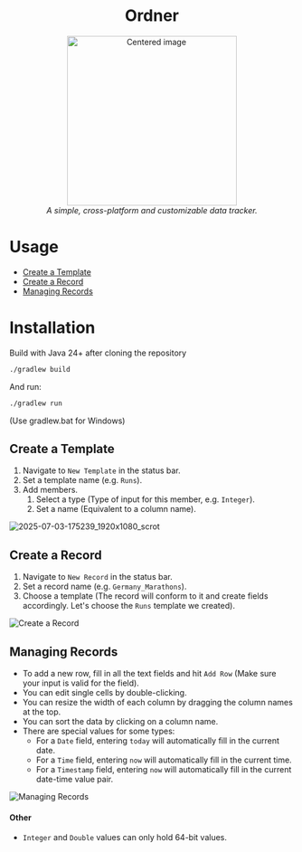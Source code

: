 <div align="center">

<h1>Ordner</h1>
<img src="https://github.com/user-attachments/assets/e3d50080-e9bd-4609-b601-00ef9edc2417" width="300" alt="Centered image" />
<br>
<em>A simple, cross-platform and customizable data tracker.</em>
</div>

# Usage
- [Create a Template](#create-a-template)
- [Create a Record](#create-a-record)
- [Managing Records](#managing-records)
# Installation
Build with Java 24+ after cloning the repository
```bash
./gradlew build
```
And run:
```bash
./gradlew run
```
(Use gradlew.bat for Windows)
## Create a Template
1. Navigate to `New Template` in the status bar.
2. Set a template name (e.g. `Runs`).
3. Add members.
    1. Select a type (Type of input for this member, e.g. `Integer`).
    2. Set a name (Equivalent to a column name).

![2025-07-03-175239_1920x1080_scrot](https://github.com/user-attachments/assets/c71356ee-854a-43df-968a-4ec9179d2779)

## Create a Record
1. Navigate to `New Record` in the status bar.
2. Set a record name (e.g. `Germany_Marathons`).
3. Choose a template (The record will conform to it and create fields accordingly. Let's choose the `Runs` template we created).

![Create a Record](https://github.com/user-attachments/assets/0752b8e3-a12d-4c9a-ab05-43f239917bfc)
## Managing Records
- To add a new row, fill in all the text fields and hit `Add Row` (Make sure your input is valid for the field).
- You can edit single cells by double-clicking.
- You can resize the width of each column by dragging the column names at the top.
- You can sort the data by clicking on a column name.
- There are special values for some types:
    - For a `Date` field, entering `today` will automatically fill in the current date.
    - For a `Time` field, entering `now` will automatically fill in the current time.
    - For a `Timestamp` field, entering `now` will automatically fill in the current date-time value pair.

![Managing Records](https://github.com/user-attachments/assets/f70df259-f5ea-429d-b0aa-da536c30b070)
#### Other
- `Integer` and `Double` values can only hold 64-bit values.
